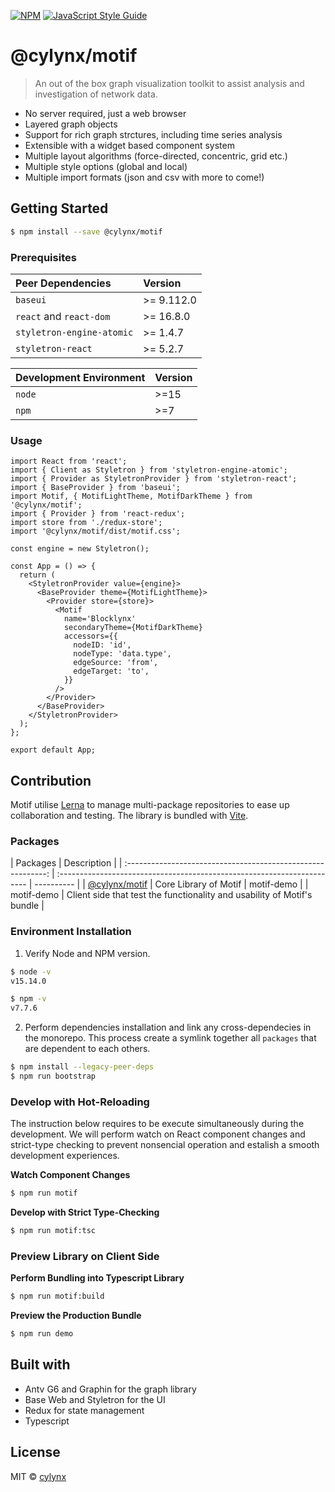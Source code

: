 [![NPM](https://img.shields.io/npm/v/@cylynx/motif.svg)](https://www.npmjs.com/package/@cylynx/motif) [![JavaScript Style Guide](https://img.shields.io/badge/code_style-standard-brightgreen.svg)](https://standardjs.com)

# @cylynx/motif

> An out of the box graph visualization toolkit to assist analysis and investigation of network data.

- No server required, just a web browser
- Layered graph objects
- Support for rich graph strctures, including time series analysis
- Extensible with a widget based component system
- Multiple layout algorithms (force-directed, concentric, grid etc.)
- Multiple style options (global and local)
- Multiple import formats (json and csv with more to come!)

## Getting Started

```bash
$ npm install --save @cylynx/motif
```

### Prerequisites

| Peer Dependencies         | Version    |
| :------------------------ | :--------- |
| `baseui`                  | >= 9.112.0 |
| `react` and `react-dom`   | >= 16.8.0  |
| `styletron-engine-atomic` | >= 1.4.7   |
| `styletron-react`         | >= 5.2.7   |

| Development Environment | Version |
| :---------------------- | :------ |
| `node`                  | >=15    |
| `npm`                   | >=7     |

### Usage

```tsx
import React from 'react';
import { Client as Styletron } from 'styletron-engine-atomic';
import { Provider as StyletronProvider } from 'styletron-react';
import { BaseProvider } from 'baseui';
import Motif, { MotifLightTheme, MotifDarkTheme } from '@cylynx/motif';
import { Provider } from 'react-redux';
import store from './redux-store';
import '@cylynx/motif/dist/motif.css';

const engine = new Styletron();

const App = () => {
  return (
    <StyletronProvider value={engine}>
      <BaseProvider theme={MotifLightTheme}>
        <Provider store={store}>
          <Motif
            name='Blocklynx'
            secondaryTheme={MotifDarkTheme}
            accessors={{
              nodeID: 'id',
              nodeType: 'data.type',
              edgeSource: 'from',
              edgeTarget: 'to',
            }}
          />
        </Provider>
      </BaseProvider>
    </StyletronProvider>
  );
};

export default App;
```

## Contribution

Motif utilise [Lerna](https://github.com/lerna/lerna) to manage multi-package repositories to ease up collaboration and testing. The library is bundled with [Vite](https://github.com/vitejs/vite).

### Packages

|                           Packages                           | Description                                                             |
| :----------------------------------------------------------: | :---------------------------------------------------------------------- | ---------- |
| [@cylynx/motif](https://www.npmjs.com/package/@cylynx/motif) | Core Library of Motif                                                   | motif-demo |
|                          motif-demo                          | Client side that test the functionality and usability of Motif's bundle |

### Environment Installation

1. Verify Node and NPM version.

```bash
$ node -v
v15.14.0

$ npm -v
v7.7.6
```

2. Perform dependencies installation and link any cross-dependecies in the monorepo. This process create a symlink together all `packages` that are dependent to each others.

```bash
$ npm install --legacy-peer-deps
$ npm run bootstrap
```

### Develop with Hot-Reloading

The instruction below requires to be execute simultaneously during the development. We will perform watch on React component changes and strict-type checking to prevent nonsencial operation and estalish a smooth development experiences.

**Watch Component Changes**

```bash
$ npm run motif
```

**Develop with Strict Type-Checking**

```bash
$ npm run motif:tsc
```

### Preview Library on Client Side

**Perform Bundling into Typescript Library**

```bash
$ npm run motif:build
```

**Preview the Production Bundle**

```bash
$ npm run demo
```

## Built with

- Antv G6 and Graphin for the graph library
- Base Web and Styletron for the UI
- Redux for state management
- Typescript

## License

MIT © [cylynx](https://github.com/cylynx)
